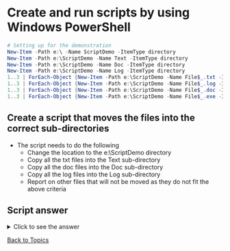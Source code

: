 # Create and run scripts by using Windows PowerShell

```PowerShell
# Setting up for the demonstration
New-Item -Path e:\ -Name ScriptDemo -ItemType directory 
New-Item -Path e:\ScriptDemo -Name Text -ItemType directory 
New-Item -Path e:\ScriptDemo -Name Doc -ItemType directory 
New-Item -Path e:\ScriptDemo -Name Log -ItemType directory 
1..3 | ForEach-Object {New-Item -Path e:\ScriptDemo -Name File$_.txt -ItemType File}
1..3 | ForEach-Object {New-Item -Path e:\ScriptDemo -Name File$_.log -ItemType File}
1..3 | ForEach-Object {New-Item -Path e:\ScriptDemo -Name File$_.doc -ItemType File}
1..3 | ForEach-Object {New-Item -Path e:\ScriptDemo -Name File$_.exe -ItemType File}
```

## Create a script that moves the files into the correct sub-directories

- The script needs to do the following
  - Change the location to the e:\ScriptDemo directory
  - Copy all the txt files into the Text sub-directory
  - Copy all the doc files into the Doc sub-directory
  - Copy all the log files into the Log sub-directory
  - Report on other files that will not be moved as they do not fit the above criteria


## Script answer

<details><summary>Click to see the answer</summary>
    
```PowerShell
Set-location e:\ScriptDemo
Get-ChildItem -File | ForEach-Object {
  if ($_.Name -like '*.txt') {Move-Item -Path $_ -Destination .\Text}
  elseif ($_.Name -like '*.log') {Move-Item -Path $_ -Destination .\Log}
  elseif ($_.Name -like '*.doc') {Move-Item -Path $_ -Destination .\Doc}
  else {Write-Host $_.Name is not being moved to a sub directory}
}
```
</details> 

[Back to Topics](../README.md#afternoon-session)

